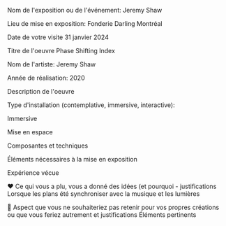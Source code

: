 Nom de l'exposition ou de l'événement:
Jeremy Shaw

Lieu de mise en exposition:
Fonderie Darling Montréal

Date de votre visite
31 janvier 2024

Titre de l'oeuvre
Phase Shifting Index

Nom de l'artiste:
Jeremy Shaw

Année de réalisation:
2020

Description de l'oeuvre

Type d'installation (contemplative, immersive, interactive):

Immersive

Mise en espace

Composantes et techniques

Éléments nécessaires à la mise en exposition

Expérience vécue

❤️ Ce qui vous a plu, vous a donné des idées (et pourquoi - justifications
Lorsque les plans été synchroniser avec la musique et les lumières

🤔 Aspect que vous ne souhaiteriez pas retenir pour vos propres créations ou que vous feriez autrement et justifications
Éléments pertinents
